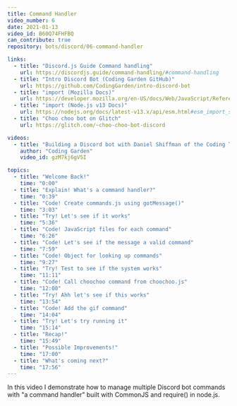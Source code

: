 ```yaml
---
title: Command Handler
video_number: 6
date: 2021-01-13
video_id: B60Q74FHFBQ
can_contribute: true
repository: bots/discord/06-command-handler

links:
  - title: "Discord.js Guide Command handling"
    url: https://discordjs.guide/command-handling/#command-handling
  - title: "Intro Discord Bot (Coding Garden GitHub)"
    url: https://github.com/CodingGarden/intro-discord-bot
  - title: "import (Mozilla Docs)"
    url: https://developer.mozilla.org/en-US/docs/Web/JavaScript/Reference/Statements/import
  - title: "import (Node.js v13 Docs)"
    url: https://nodejs.org/docs/latest-v13.x/api/esm.html#esm_import_statements
  - title: "Choo choo bot on Glitch"
    url: https://glitch.com/~choo-choo-bot-discord

videos:
  - title: "Building a Discord bot with Daniel Shiffman of the Coding Train"
    author: "Coding Garden"
    video_id: gzM7kj6gV5I

topics:
  - title: "Welcome Back!"
    time: "0:00"
  - title: "Explain! What's a command handler?"
    time: "0:39"
  - title: "Code! Create commands.js using gotMessage()"
    time: "3:03"
  - title: "Try! Let's see if it works"
    time: "5:36"
  - title: "Code! JavaScript files for each command"
    time: "6:26"
  - title: "Code! Let's see if the message a valid command"
    time: "7:59"
  - title: "Code! Object for looking up commands"
    time: "9:27"
  - title: "Try! Test to see if the system works"
    time: "11:11"
  - title: "Code! Call choochoo command from choochoo.js"
    time: "12:00"
  - title: "Try! Ahh let's see if this works"
    time: "13:54"
  - title: "Code! Add the gif command"
    time: "14:04"
  - title: "Try! Let's try running it"
    time: "15:14"
  - title: "Recap!"
    time: "15:49"
  - title: "Possible Improvements!"
    time: "17:00"
  - title: "What's coming next?"
    time: "17:56"
---
```


In this video I demonstrate how to manage multiple Discord bot commands with "a command handler" built with CommonJS and require() in node.js.
